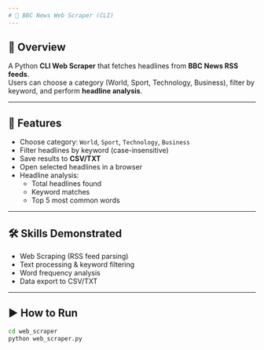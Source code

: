 ```yaml
---
# 📰 BBC News Web Scraper (CLI)
---
```

## 📌 Overview
A Python **CLI Web Scraper** that fetches headlines from **BBC News RSS feeds**.  
Users can choose a category (World, Sport, Technology, Business), filter by keyword, and perform **headline analysis**.

---
## 🚀 Features
- Choose category: `World`, `Sport`, `Technology`, `Business`  
- Filter headlines by keyword (case-insensitive)  
- Save results to **CSV/TXT**  
- Open selected headlines in a browser  
- Headline analysis:
  - Total headlines found  
  - Keyword matches  
  - Top 5 most common words  

---

## 🛠️ Skills Demonstrated
- Web Scraping (RSS feed parsing)  
- Text processing & keyword filtering  
- Word frequency analysis  
- Data export to CSV/TXT  

---

## ▶️ How to Run
```bash
cd web_scraper
python web_scraper.py
